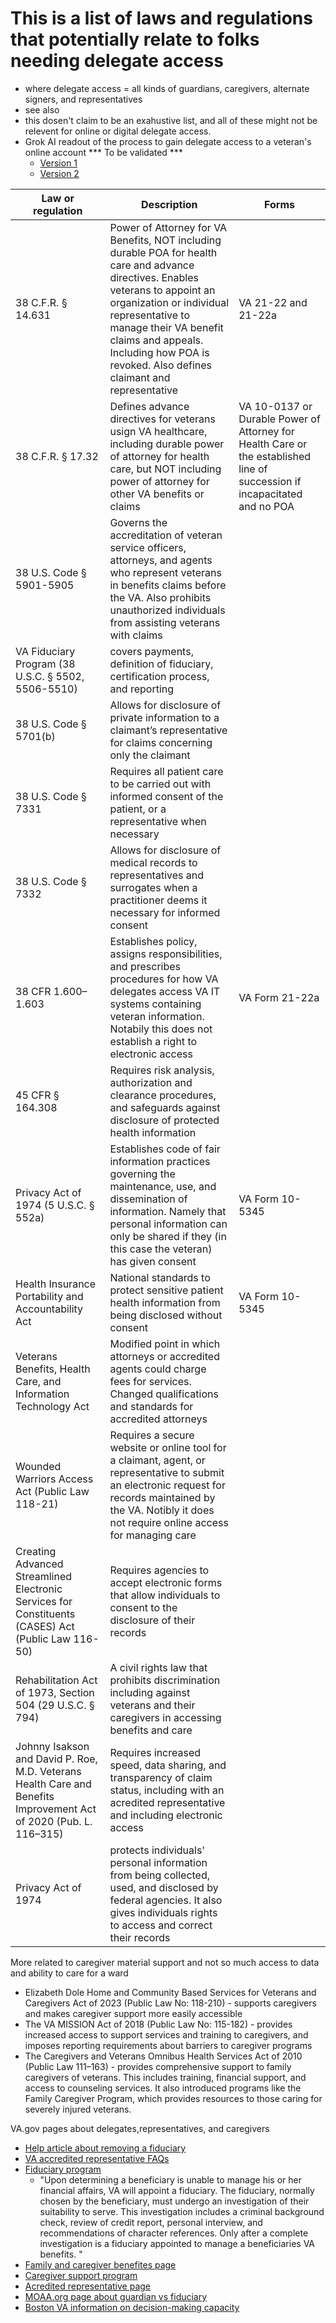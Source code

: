 # This is a list of laws and regulations that potentially relate to folks needing delegate access
- where delegate access = all kinds of guardians, caregivers, alternate signers, and representatives
- see also []()
- this dosen't claim to be an exahustive list, and all of these might not be relevent for online or digital delegate access.
- Grok AI readout of the process to gain delegate access to a veteran's online account *** To be validated *** 
   - [Version 1](https://grok.com/share/bGVnYWN5_a6bd3b2d-b166-452b-ac4e-bf0ca22e1acf)
   - [Version 2](https://grok.com/share/bGVnYWN5_100770c1-7786-43e7-b225-f23df6892605)

| Law or regulation | Description | Forms |
| --- | --- | --- |
| 38 C.F.R. § 14.631 | Power of Attorney for VA Benefits, NOT including durable POA for health care and advance directives. Enables veterans to appoint an organization or individual representative to manage their VA benefit claims and appeals. Including how POA is revoked. Also defines claimant and representative | VA 21-22 and 21-22a |
| 38 C.F.R. § 17.32 | Defines advance directives for veterans usign VA healthcare, including durable power of attorney for health care, but NOT including power of attorney for other VA benefits or claims | VA 10-0137 or Durable Power of Attorney for Health Care or the established line of succession if incapacitated and no POA |
| 38 U.S. Code § 5901-5905 | Governs the accreditation of veteran service officers, attorneys, and agents who represent veterans in benefits claims before the VA. Also prohibits unauthorized individuals from assisting veterans with claims | 
| VA Fiduciary Program (38 U.S.C. § 5502, 5506-5510) | covers payments, definition of fiduciary, certification process, and reporting |
| 38 U.S. Code § 5701(b) | Allows for disclosure of private information to a claimant’s representative for claims concerning only the claimant |
| 38 U.S. Code § 7331 | Requires all patient care to be carried out with informed consent of the patient, or a representative when necessary |
| 38 U.S. Code § 7332 | Allows for disclosure of medical records to representatives and surrogates when a practitioner deems it necessary for informed consent |
| 38 CFR 1.600–1.603 | Establishes policy, assigns responsibilities, and prescribes procedures for how VA delegates access VA IT systems containing veteran information. Notabily this does not establish a right to electronic access | VA Form 21-22a |
| 45 CFR § 164.308 | Requires risk analysis, authorization and clearance procedures, and safeguards against disclosure of protected health information |
| Privacy Act of 1974 (5 U.S.C. § 552a) | Establishes code of fair information practices governing the maintenance, use, and dissemination of information. Namely that personal information can only be shared if they (in this case the veteran) has given consent | VA Form 10-5345 |
| Health Insurance Portability and Accountability Act | National standards to protect sensitive patient health information from being disclosed without consent | VA Form 10-5345 |
| Veterans Benefits, Health Care, and Information Technology Act | Modified point in which attorneys or accredited agents could charge fees for services. Changed qualifications and standards for accredited attorneys |
| Wounded Warriors Access Act (Public Law 118-21) | Requires a secure website or online tool for a claimant, agent, or representative to submit an electronic request for records maintained by the VA. Notibly it does not require online access for managing care |
| Creating Advanced Streamlined Electronic Services for Constituents (CASES) Act (Public Law 116-50) | Requires agencies to accept electronic forms that allow individuals to consent to the disclosure of their records  |
| Rehabilitation Act of 1973, Section 504 (29 U.S.C. § 794) | A civil rights law that prohibits discrimination including against veterans and their caregivers in accessing benefits and care|
| Johnny Isakson and David P. Roe, M.D. Veterans Health Care and Benefits Improvement Act of 2020 (Pub. L. 116–315) | Requires increased speed, data sharing, and transparency of claim status, including with an acredited representative and including electronic access |
| Privacy Act of 1974  | protects individuals' personal information from being collected, used, and disclosed by federal agencies. It also gives individuals rights to access and correct their records |

More related to caregiver material support and not so much access to data and ability to care for a ward
- Elizabeth Dole Home and Community Based Services for Veterans and Caregivers Act of 2023 (Public Law No: 118-210) - supports caregivers and makes caregiver support more easily accessible
- The VA MISSION Act of 2018 (Public Law No: 115-182) - provides increased access to support services and training to caregivers, and imposes reporting requirements about barriers to caregiver programs
- The Caregivers and Veterans Omnibus Health Services Act of 2010 (Public Law 111–163) - provides comprehensive support to family caregivers of veterans. This includes training, financial support, and access to counseling services. It also introduced programs like the Family Caregiver Program, which provides resources to those caring for severely injured veterans.


VA.gov pages about delegates,representatives, and caregivers
- [Help article about removing a fiduciary](https://www.va.gov/resources/what-if-i-dont-want-a-fiduciary-anymore/)
- [VA accredited representative FAQs](https://www.va.gov/resources/va-accredited-representative-faqs/)
- [Fiduciary program](https://www.benefits.va.gov/fiduciary/)
   - "Upon determining a beneficiary is unable to manage his or her financial affairs, VA will appoint a fiduciary. The fiduciary, normally chosen by the beneficiary, must undergo an investigation of their suitability to serve. This investigation includes a criminal background check, review of credit report, personal interview, and recommendations of character references. Only after a complete investigation is a fiduciary appointed to manage a beneficiaries VA benefits. "
- [Family and caregiver benefites page](https://www.va.gov/family-and-caregiver-benefits/)
- [Caregiver support program](https://www.caregiver.va.gov)
- [Acredited representative page](https://www.va.gov/get-help-from-accredited-representative/)
- [MOAA.org page about guardian vs fiduciary](https://www.moaa.org/micro/caregiver/legal/guardianshipfiduciary/)
- [Boston VA information on decision-making capacity](https://www.va.gov/boston-health-care/work-with-us/internships-and-fellowships/decision-making-capacity/)
